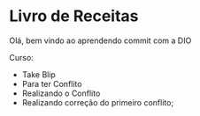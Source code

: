 # Livro de Receitas

Olá, bem vindo ao aprendendo commit com a DIO

Curso:
 - Take Blip
 - Para ter Conflito
 - Realizando o Conflito
 - Realizando correção do primeiro conflito;

